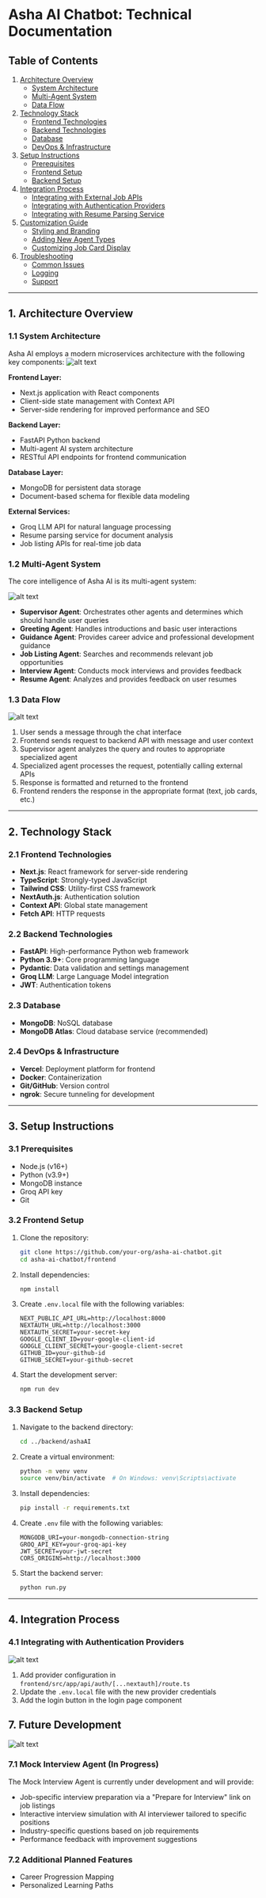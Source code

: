 # Asha AI Chatbot: Technical Documentation

## Table of Contents
1. [Architecture Overview](#1-architecture-overview)
   - [System Architecture](#11-system-architecture)
   - [Multi-Agent System](#12-multi-agent-system)
   - [Data Flow](#13-data-flow)
2. [Technology Stack](#2-technology-stack)
   - [Frontend Technologies](#21-frontend-technologies)
   - [Backend Technologies](#22-backend-technologies)
   - [Database](#23-database)
   - [DevOps & Infrastructure](#24-devops--infrastructure)
3. [Setup Instructions](#3-setup-instructions)
   - [Prerequisites](#31-prerequisites)
   - [Frontend Setup](#32-frontend-setup)
   - [Backend Setup](#33-backend-setup)
4. [Integration Process](#4-integration-process)
   - [Integrating with External Job APIs](#41-integrating-with-external-job-apis)
   - [Integrating with Authentication Providers](#42-integrating-with-authentication-providers)
   - [Integrating with Resume Parsing Service](#43-integrating-with-resume-parsing-service)
5. [Customization Guide](#5-customization-guide)
   - [Styling and Branding](#51-styling-and-branding)
   - [Adding New Agent Types](#52-adding-new-agent-types)
   - [Customizing Job Card Display](#53-customizing-job-card-display)
6. [Troubleshooting](#6-troubleshooting)
   - [Common Issues](#61-common-issues)
   - [Logging](#62-logging)
   - [Support](#63-support)

---

## 1. Architecture Overview

### 1.1 System Architecture

Asha AI employs a modern microservices architecture with the following key components:
![alt text](image.png)

**Frontend Layer:**
- Next.js application with React components
- Client-side state management with Context API
- Server-side rendering for improved performance and SEO

**Backend Layer:**
- FastAPI Python backend
- Multi-agent AI system architecture
- RESTful API endpoints for frontend communication

**Database Layer:**
- MongoDB for persistent data storage
- Document-based schema for flexible data modeling

**External Services:**
- Groq LLM API for natural language processing
- Resume parsing service for document analysis
- Job listing APIs for real-time job data

### 1.2 Multi-Agent System

The core intelligence of Asha AI is its multi-agent system:

![alt text](image-1.png)

- **Supervisor Agent**: Orchestrates other agents and determines which should handle user queries
- **Greeting Agent**: Handles introductions and basic user interactions
- **Guidance Agent**: Provides career advice and professional development guidance
- **Job Listing Agent**: Searches and recommends relevant job opportunities
- **Interview Agent**: Conducts mock interviews and provides feedback
- **Resume Agent**: Analyzes and provides feedback on user resumes

### 1.3 Data Flow

![alt text](image-2.png)

1. User sends a message through the chat interface
2. Frontend sends request to backend API with message and user context
3. Supervisor agent analyzes the query and routes to appropriate specialized agent
4. Specialized agent processes the request, potentially calling external APIs
5. Response is formatted and returned to the frontend
6. Frontend renders the response in the appropriate format (text, job cards, etc.)

---

## 2. Technology Stack

### 2.1 Frontend Technologies

- **Next.js**: React framework for server-side rendering
- **TypeScript**: Strongly-typed JavaScript
- **Tailwind CSS**: Utility-first CSS framework
- **NextAuth.js**: Authentication solution
- **Context API**: Global state management
- **Fetch API**: HTTP requests

### 2.2 Backend Technologies

- **FastAPI**: High-performance Python web framework
- **Python 3.9+**: Core programming language
- **Pydantic**: Data validation and settings management
- **Groq LLM**: Large Language Model integration
- **JWT**: Authentication tokens

### 2.3 Database

- **MongoDB**: NoSQL database
- **MongoDB Atlas**: Cloud database service (recommended)

### 2.4 DevOps & Infrastructure

- **Vercel**: Deployment platform for frontend
- **Docker**: Containerization
- **Git/GitHub**: Version control
- **ngrok**: Secure tunneling for development

---

## 3. Setup Instructions

### 3.1 Prerequisites

- Node.js (v16+)
- Python (v3.9+)
- MongoDB instance
- Groq API key
- Git

### 3.2 Frontend Setup

1. Clone the repository:
   ```bash
   git clone https://github.com/your-org/asha-ai-chatbot.git
   cd asha-ai-chatbot/frontend
   ```

2. Install dependencies:
   ```bash
   npm install
   ```

3. Create `.env.local` file with the following variables:
   ```
   NEXT_PUBLIC_API_URL=http://localhost:8000
   NEXTAUTH_URL=http://localhost:3000
   NEXTAUTH_SECRET=your-secret-key
   GOOGLE_CLIENT_ID=your-google-client-id
   GOOGLE_CLIENT_SECRET=your-google-client-secret
   GITHUB_ID=your-github-id
   GITHUB_SECRET=your-github-secret
   ```

4. Start the development server:
   ```bash
   npm run dev
   ```

### 3.3 Backend Setup

1. Navigate to the backend directory:
   ```bash
   cd ../backend/ashaAI
   ```

2. Create a virtual environment:
   ```bash
   python -m venv venv
   source venv/bin/activate  # On Windows: venv\Scripts\activate
   ```

3. Install dependencies:
   ```bash
   pip install -r requirements.txt
   ```

4. Create `.env` file with the following variables:
   ```
   MONGODB_URI=your-mongodb-connection-string
   GROQ_API_KEY=your-groq-api-key
   JWT_SECRET=your-jwt-secret
   CORS_ORIGINS=http://localhost:3000
   ```

5. Start the backend server:
   ```bash
   python run.py
   ```

---

## 4. Integration Process

### 4.1 Integrating with Authentication Providers

![alt text](image-4.png)

1. Add provider configuration in `frontend/src/app/api/auth/[...nextauth]/route.ts`
2. Update the `.env.local` file with the new provider credentials
3. Add the login button in the login page component


## 7. Future Development

![alt text](image-3.png)

### 7.1 Mock Interview Agent (In Progress)

The Mock Interview Agent is currently under development and will provide:

- Job-specific interview preparation via a "Prepare for Interview" link on job listings
- Interactive interview simulation with AI interviewer tailored to specific positions
- Industry-specific questions based on job requirements
- Performance feedback with improvement suggestions

### 7.2 Additional Planned Features

- Career Progression Mapping
- Personalized Learning Paths

